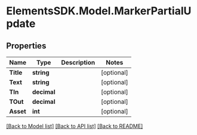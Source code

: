 # ElementsSDK.Model.MarkerPartialUpdate

## Properties

Name | Type | Description | Notes
------------ | ------------- | ------------- | -------------
**Title** | **string** |  | [optional] 
**Text** | **string** |  | [optional] 
**TIn** | **decimal** |  | [optional] 
**TOut** | **decimal** |  | [optional] 
**Asset** | **int** |  | [optional] 

[[Back to Model list]](../README.md#documentation-for-models) [[Back to API list]](../README.md#documentation-for-api-endpoints) [[Back to README]](../README.md)

